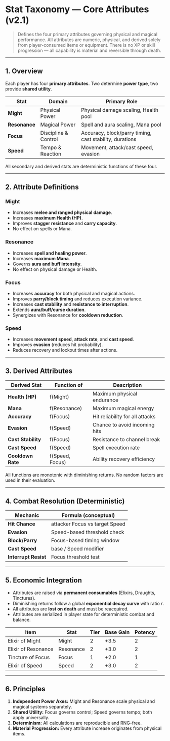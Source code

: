# **Stat Taxonomy — Core Attributes (v2.1)**

> Defines the four primary attributes governing physical and magical performance.
> All attributes are numeric, physical, and derived solely from player-consumed items or equipment.
> There is no XP or skill progression — all capability is material and reversible through death.

---

## 1. Overview

Each player has four **primary attributes**.
Two determine **power type**, two provide **shared utility**.

| Stat          | Domain               | Primary Role                                            |
| ------------- | -------------------- | ------------------------------------------------------- |
| **Might**     | Physical Power       | Physical damage scaling, Health pool                    |
| **Resonance** | Magical Power        | Spell and aura scaling, Mana pool                       |
| **Focus**     | Discipline & Control | Accuracy, block/parry timing, cast stability, durations |
| **Speed**     | Tempo & Reaction     | Movement, attack/cast speed, evasion                    |

All secondary and derived stats are deterministic functions of these four.

---

## 2. Attribute Definitions

### **Might**

* Increases **melee and ranged physical damage**.
* Increases **maximum Health (HP)**.
* Improves **stagger resistance** and **carry capacity**.
* No effect on spells or Mana.

### **Resonance**

* Increases **spell and healing power**.
* Increases **maximum Mana**.
* Governs **aura and buff intensity**.
* No effect on physical damage or Health.

### **Focus**

* Increases **accuracy** for both physical and magical actions.
* Improves **parry/block timing** and reduces execution variance.
* Increases **cast stability** and **resistance to interruption**.
* Extends **aura/buff/curse duration**.
* Synergizes with Resonance for **cooldown reduction**.

### **Speed**

* Increases **movement speed**, **attack rate**, and **cast speed**.
* Improves **evasion** (reduces hit probability).
* Reduces recovery and lockout times after actions.

---

## 3. Derived Attributes

| Derived Stat       | Function of         | Description                     |
| ------------------ | ------------------- | ------------------------------- |
| **Health (HP)**    | f(Might)            | Maximum physical endurance      |
| **Mana**           | f(Resonance)        | Maximum magical energy          |
| **Accuracy**       | f(Focus)            | Hit reliability for all attacks |
| **Evasion**        | f(Speed)            | Chance to avoid incoming hits   |
| **Cast Stability** | f(Focus)            | Resistance to channel break     |
| **Cast Speed**     | f(Speed)            | Spell execution rate            |
| **Cooldown Rate**  | f(Speed, Focus)     | Ability recovery efficiency     |

All functions are monotonic with diminishing returns.
No random factors are used in their evaluation.

---

## 4. Combat Resolution (Deterministic)

| Mechanic             | Formula (conceptual)           |
| -------------------- | ------------------------------ |
| **Hit Chance**       | attacker Focus vs target Speed |
| **Evasion**          | Speed-based threshold check    |
| **Block/Parry**      | Focus-based timing window      |
| **Cast Speed**       | base / Speed modifier          |
| **Interrupt Resist** | Focus threshold test           |

---

## 5. Economic Integration

* Attributes are raised via **permanent consumables** (Elixirs, Draughts, Tinctures).
* Diminishing returns follow a global **exponential decay curve** with ratio *r*.
* All attributes are **lost on death** and must be reacquired.
* Attributes are serialized in player state for deterministic combat and balance.

| Item                | Stat      | Tier | Base Gain | Potency |
| ------------------- | --------- | ---- | --------- | ------- |
| Elixir of Might     | Might     | 2    | +3.5      | 2       |
| Elixir of Resonance | Resonance | 2    | +3.0      | 2       |
| Tincture of Focus   | Focus     | 1    | +2.0      | 1       |
| Elixir of Speed     | Speed     | 2    | +3.0      | 2       |

---

## 6. Principles

1. **Independent Power Axes:** Might and Resonance scale physical and magical systems separately.
2. **Shared Utility:** Focus governs control; Speed governs tempo; both apply universally.
3. **Determinism:** All calculations are reproducible and RNG-free.
4. **Material Progression:** Every attribute increase originates from physical items.
